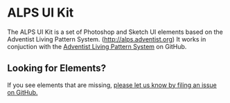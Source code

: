 # ALPS UI Kit
The ALPS UI Kit is a set of Photoshop and Sketch UI elements based on the Adventist Living Pattern System. (http://alps.adventist.org) It works in conjuction with the [Adventist Living Pattern System](https://github.com/adventistchurch/alps) on GitHub.

## Looking for Elements?
If you see elements that are missing, [please let us know by filing an issue on GitHub.](https://github.com/adventistchurch/alps-uikit/issues)
